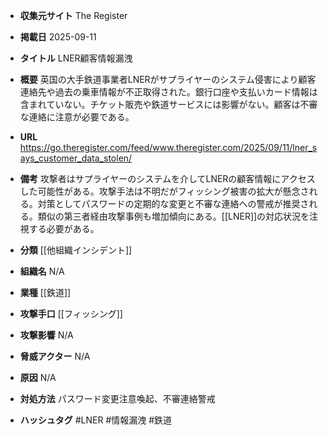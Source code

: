 - **収集元サイト**
The Register

- **掲載日**
2025-09-11

- **タイトル**
LNER顧客情報漏洩

- **概要**
英国の大手鉄道事業者LNERがサプライヤーのシステム侵害により顧客連絡先や過去の乗車情報が不正取得された。銀行口座や支払いカード情報は含まれていない。チケット販売や鉄道サービスには影響がない。顧客は不審な連絡に注意が必要である。

- **URL**
https://go.theregister.com/feed/www.theregister.com/2025/09/11/lner_says_customer_data_stolen/

- **備考**
攻撃者はサプライヤーのシステムを介してLNERの顧客情報にアクセスした可能性がある。攻撃手法は不明だがフィッシング被害の拡大が懸念される。対策としてパスワードの定期的な変更と不審な連絡への警戒が推奨される。類似の第三者経由攻撃事例も増加傾向にある。[[LNER]]の対応状況を注視する必要がある。

- **分類**
[[他組織インシデント]]

- **組織名**
N/A

- **業種**
[[鉄道]]

- **攻撃手口**
[[フィッシング]]

- **攻撃影響**
N/A

- **脅威アクター**
N/A

- **原因**
N/A

- **対処方法**
パスワード変更注意喚起、不審連絡警戒

- **ハッシュタグ**
#LNER #情報漏洩 #鉄道
